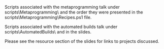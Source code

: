 Scripts associated with the metaprogramming talk under scripts\Metaprogramming\ and the order they were presented in the scripts\Metaprogramming\Recipes.ps1 file.

Scripts associated with the automated builds talk under scripts\AutomatedBuilds\ and in the slides.

Please see the resource section of the slides for links to projects discussed.